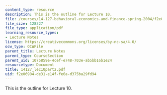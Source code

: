 ```yaml
---
content_type: resource
description: This is the outline for Lecture 10.
file: /courses/14-127-behavioral-economics-and-finance-spring-2004/f2e06984de31e14ffe6ad375ba29fd94_14127_lec10part2.pdf
file_size: 128327
file_type: application/pdf
learning_resource_types:
- Lecture Notes
license: https://creativecommons.org/licenses/by-nc-sa/4.0/
ocw_type: OCWFile
parent_title: Lecture Notes
parent_type: CourseSection
parent_uid: 1075859e-4cef-e748-703e-ab5bb16b1e24
resourcetype: Document
title: 14127_lec10part2.pdf
uid: f2e06984-de31-e14f-fe6a-d375ba29fd94
---
```

This is the outline for Lecture 10.